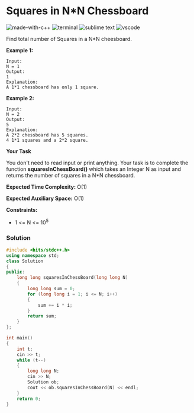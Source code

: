 # Squares in N*N Chessboard
![made-with-c++](https://img.shields.io/badge/Made%20with-C++-007396.svg)
![terminal](https://img.shields.io/badge/Windows%20Terminal-4D4D4D?logo=windows%20terminal&logoColor=white)
![sublime text](https://img.shields.io/badge/sublime_text-%23575757.svg?logo=sublime-text&logoColor=important)
![vscode](https://img.shields.io/badge/Visual_Studio_Code-0078D4?logo=visual%20studio%20code&logoColor=white)

Find total number of Squares in a N*N cheesboard.

__Example 1:__
```
Input:
N = 1
Output:
1
Explanation:
A 1*1 chessboard has only 1 square.
```
__Example 2:__
```
Input:
N = 2
Output:
5
Explanation:
A 2*2 chessboard has 5 squares.
4 1*1 squares and a 2*2 square.
```
__Your Task__

You don't need to read input or print anything. Your task is to complete the function **squaresInChessBoard()** which takes an Integer N as input and returns the number of squares in a N*N chessboard.

__Expected Time Complexity:__ O(1)

__Expected Auxiliary Space:__ O(1)

__Constraints:__
- 1 <= N <= 10<sup>5</sup>

### Solution
```cpp
#include <bits/stdc++.h>
using namespace std;
class Solution
{
public:
    long long squaresInChessBoard(long long N)
    {
        long long sum = 0;
        for (long long i = 1; i <= N; i++)
        {
            sum += i * i;
        }
        return sum;
    }
};

int main()
{
    int t;
    cin >> t;
    while (t--)
    {
        long long N;
        cin >> N;
        Solution ob;
        cout << ob.squaresInChessBoard(N) << endl;
    }
    return 0;
}
```